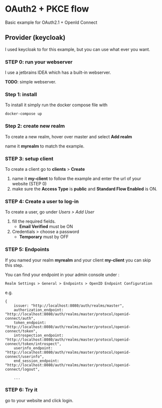 # OAuth2 + PKCE flow

Basic example for OAuth2.1 + OpenId Connect 


## Provider (keycloak)
I used keycloak to for this example, but you can use what ever you want.


### STEP 0: run your webserver

I use a jetbrains IDEA which has a built-in webserver.

**TODO**: simple webserver.


### Step 1: install
To install it simply run the docker compose file with

    docker-compose up

 
### Step 2: create new realm 

To create a new realm, hover over master and select **Add realm**

name it **myrealm** to match the example.

### STEP 3: setup client

To create a client go to **clients** > **Create**

1. name it **my-client** to follow the example and enter the url of your website (STEP 0)
2. make sure the **Access Type** is **public** and **Standard Flow Enabled** is ON.

### STEP 4: Create a user to log-in

To create a user, go under  *Users > Add User*

1. fill the required fields. 
    - **Email Verified** must be ON 
2. Credentials > choose a password
    - **Temporary** must by OFF

### STEP 5: Endpoints 

If you named your realm **myrealm** and your client **my-client** you can skip this step.

You can find your endpoint in your admin console under :

    Realm Settings > General > Endpoints > OpenID Endpoint Configuration
    
e.g. 

    {
        issuer: "http://localhost:8080/auth/realms/master",
        authorization_endpoint: "http://localhost:8080/auth/realms/master/protocol/openid-connect/auth",
        token_endpoint: "http://localhost:8080/auth/realms/master/protocol/openid-connect/token",
        introspection_endpoint: "http://localhost:8080/auth/realms/master/protocol/openid-connect/token/introspect",
        userinfo_endpoint: "http://localhost:8080/auth/realms/master/protocol/openid-connect/userinfo",
        end_session_endpoint: "http://localhost:8080/auth/realms/master/protocol/openid-connect/logout",
        
        ...
        
        
### STEP 6: Try it

go to your website and click login. 
